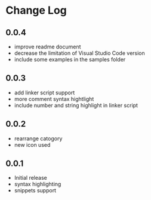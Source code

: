 # Change Log

## 0.0.4

- improve readme document
- decrease the limitation of Visual Studio Code version
- include some examples in the samples folder

## 0.0.3

- add linker script support
- more comment syntax hightlight
- include number and string highlight in linker script

## 0.0.2

- rearrange catogory
- new icon used

## 0.0.1

- Initial release
- syntax highlighting
- snippets support